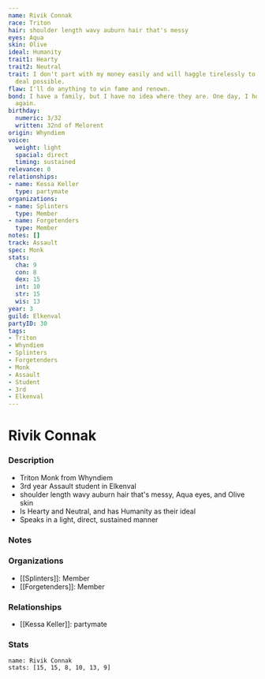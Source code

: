 ```yaml
---
name: Rivik Connak
race: Triton
hair: shoulder length wavy auburn hair that's messy
eyes: Aqua
skin: Olive
ideal: Humanity
trait1: Hearty
trait2: Neutral
trait: I don't part with my money easily and will haggle tirelessly to get the best
  deal possible.
flaw: I'll do anything to win fame and renown.
bond: I have a family, but I have no idea where they are. One day, I hope to see them
  again.
birthday:
  numeric: 3/32
  written: 32nd of Melorent
origin: Whyndiem
voice:
  weight: light
  spacial: direct
  timing: sustained
relevance: 0
relationships:
- name: Kessa Keller
  type: partymate
organizations:
- name: Splinters
  type: Member
- name: Forgetenders
  type: Member
notes: []
track: Assault
spec: Monk
stats:
  cha: 9
  con: 8
  dex: 15
  int: 10
  str: 15
  wis: 13
year: 3
guild: Elkenval
partyID: 30
tags:
- Triton
- Whyndiem
- Splinters
- Forgetenders
- Monk
- Assault
- Student
- 3rd
- Elkenval
---
```

# Rivik Connak
### Description
- Triton Monk from Whyndiem
- 3rd year Assault student in Elkenval
- shoulder length wavy auburn hair that's messy, Aqua eyes, and Olive skin
- Is Hearty and Neutral, and has Humanity as their ideal
- Speaks in a light, direct, sustained manner

### Notes

### Organizations
- [[Splinters]]: Member
- [[Forgetenders]]: Member

### Relationships
- [[Kessa Keller]]: partymate

### Stats
```statblock
name: Rivik Connak
stats: [15, 15, 8, 10, 13, 9]
```